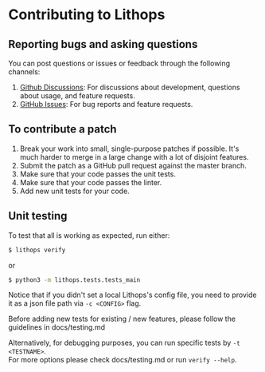 Contributing to Lithops
===================

Reporting bugs and asking questions
-----------------------------------

You can post questions or issues or feedback through the following channels:

1. [Github Discussions](https://github.com/lithops-cloud/lithops/discussions): For discussions about development, questions about usage, and feature requests.
2. [GitHub Issues](https://github.com/lithops-cloud/lithops/issues): For bug reports and feature requests.


To contribute a patch
---------------------

1. Break your work into small, single-purpose patches if possible. It's much
   harder to merge in a large change with a lot of disjoint features.
2. Submit the patch as a GitHub pull request against the master branch.
3. Make sure that your code passes the unit tests.
4. Make sure that your code passes the linter. 
5. Add new unit tests for your code.


Unit testing
------------

To test that all is working as expected, run either:

```bash
$ lithops verify
```
or 

```bash
$ python3 -m lithops.tests.tests_main
```

Notice that if you didn't set a local Lithops's config file, you need to provide it as a json file path via `-c <CONFIG>` flag.

Before adding new tests for existing / new features, please follow the guidelines in docs/testing.md

Alternatively, for debugging purposes, you can run specific tests by `-t <TESTNAME>`.  
For more options please check docs/testing.md or run `verify --help`.